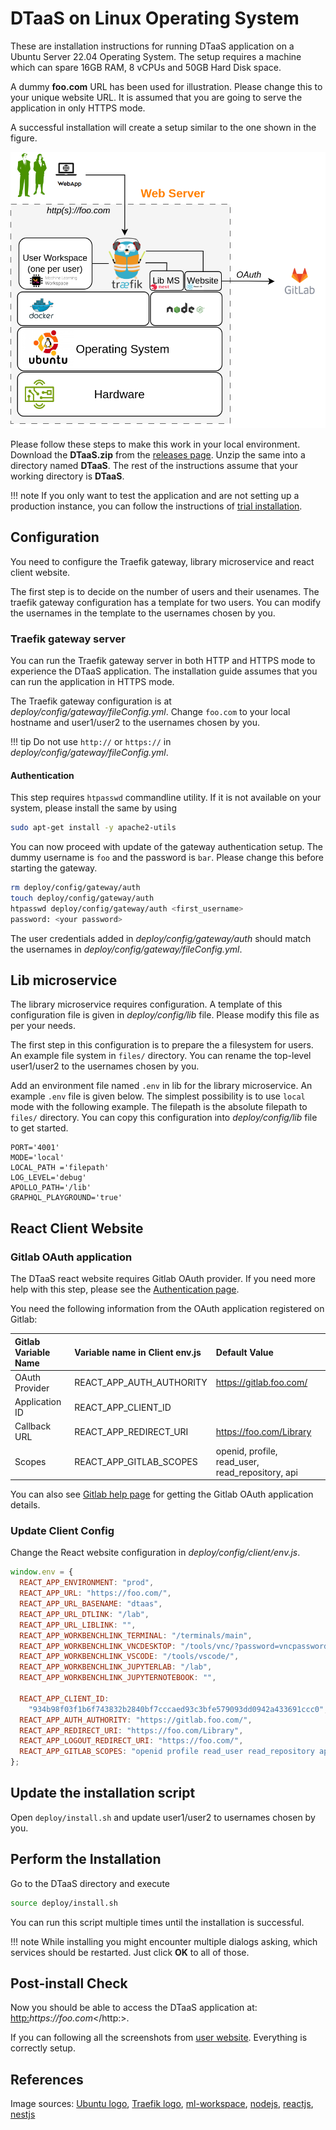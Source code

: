 # DTaaS on Linux Operating System

These are installation instructions for running DTaaS application
on a Ubuntu Server 22.04 Operating System.
The setup requires a machine which can
spare 16GB RAM, 8 vCPUs and 50GB Hard Disk space.

A dummy **foo.com** URL has been used for illustration.
Please change this to your unique website URL.
It is assumed that you are going to serve the application in only HTTPS mode.

A successful installation will create a setup
similar to the one shown in the figure.

![Single host install](./single-host.png)

Please follow these steps to make this work in your local environment.
Download the **DTaaS.zip** from the
[releases page](https://github.com/INTO-CPS-Association/DTaaS/releases).
Unzip the same into a directory named **DTaaS**.
The rest of the instructions assume that your working directory is **DTaaS**.

<!-- markdownlint-disable MD046 -->
<!-- prettier-ignore -->
!!! note
    If you only want to test the application
    and are not setting up a production instance,
    you can follow the instructions of [trial installation](trial.md).

<!-- markdownlint-enable MD046 -->

## Configuration

You need to configure the Traefik gateway,
library microservice and react client website.

The first step is to decide on the number of users and their usenames.
The traefik gateway configuration has a template for two users.
You can modify the usernames in the template to the usernames chosen by you.

### Traefik gateway server

You can run the Traefik gateway server in both
HTTP and HTTPS mode to experience the DTaaS application.
The installation guide assumes that you can run the application in HTTPS mode.

The Traefik gateway configuration is
at _deploy/config/gateway/fileConfig.yml_.
Change `foo.com` to your local hostname and user1/user2 to
the usernames chosen by you.

<!-- markdownlint-disable MD046 -->
<!-- prettier-ignore -->
!!! tip
    Do not use `http://` or `https://`
    in _deploy/config/gateway/fileConfig.yml_.

<!-- markdownlint-enable MD046 -->

#### Authentication

This step requires `htpasswd` commandline utility. If
it is not available on your system, please install the same by using

```bash
sudo apt-get install -y apache2-utils
```

You can now proceed with update of the gateway authentication setup.
The dummy username is `foo` and the password is `bar`.
Please change this before starting the gateway.

```bash
rm deploy/config/gateway/auth
touch deploy/config/gateway/auth
htpasswd deploy/config/gateway/auth <first_username>
password: <your password>
```

The user credentials added in _deploy/config/gateway/auth_ should
match the usernames in _deploy/config/gateway/fileConfig.yml_.

## Lib microservice

The library microservice requires configuration.
A template of this configuration file is given in _deploy/config/lib_ file.
Please modify this file as per your needs.

The first step in this configuration is to prepare the a filesystem for users.
An example file system in `files/` directory.
You can rename the top-level user1/user2 to the usernames chosen by you.

Add an environment file named `.env` in lib for the library microservice.
An example `.env` file is given below.
The simplest possibility is to use `local` mode with the following example.
The filepath is the absolute filepath to `files/` directory.
You can copy this configuration into _deploy/config/lib_ file to get started.

```env
PORT='4001'
MODE='local'
LOCAL_PATH ='filepath'
LOG_LEVEL='debug'
APOLLO_PATH='/lib'
GRAPHQL_PLAYGROUND='true'
```

## React Client Website

### Gitlab OAuth application

The DTaaS react website requires Gitlab OAuth provider.
If you need more help with this step, please see
the [Authentication page](client/auth.md).

You need the following information from the OAuth application registered on Gitlab:

| Gitlab Variable Name | Variable name in Client env.js | Default Value                                    |
| :------------------- | :----------------------------- | :----------------------------------------------- |
| OAuth Provider       | REACT_APP_AUTH_AUTHORITY       | https://gitlab.foo.com/                          |
| Application ID       | REACT_APP_CLIENT_ID            |
| Callback URL         | REACT_APP_REDIRECT_URI         | https://foo.com/Library                          |
| Scopes               | REACT_APP_GITLAB_SCOPES        | openid, profile, read_user, read_repository, api |

You can also see
[Gitlab help page](https://docs.gitlab.com/ee/integration/oauth_provider.html)
for getting the Gitlab OAuth application details.

### Update Client Config

Change the React website configuration in _deploy/config/client/env.js_.

```js
window.env = {
  REACT_APP_ENVIRONMENT: "prod",
  REACT_APP_URL: "https://foo.com/",
  REACT_APP_URL_BASENAME: "dtaas",
  REACT_APP_URL_DTLINK: "/lab",
  REACT_APP_URL_LIBLINK: "",
  REACT_APP_WORKBENCHLINK_TERMINAL: "/terminals/main",
  REACT_APP_WORKBENCHLINK_VNCDESKTOP: "/tools/vnc/?password=vncpassword",
  REACT_APP_WORKBENCHLINK_VSCODE: "/tools/vscode/",
  REACT_APP_WORKBENCHLINK_JUPYTERLAB: "/lab",
  REACT_APP_WORKBENCHLINK_JUPYTERNOTEBOOK: "",

  REACT_APP_CLIENT_ID:
    "934b98f03f1b6f743832b2840bf7cccaed93c3bfe579093dd0942a433691ccc0",
  REACT_APP_AUTH_AUTHORITY: "https://gitlab.foo.com/",
  REACT_APP_REDIRECT_URI: "https://foo.com/Library",
  REACT_APP_LOGOUT_REDIRECT_URI: "https://foo.com/",
  REACT_APP_GITLAB_SCOPES: "openid profile read_user read_repository api",
};
```

## Update the installation script

Open `deploy/install.sh` and update user1/user2 to usernames chosen by you.

## Perform the Installation

Go to the DTaaS directory and execute

```sh
source deploy/install.sh
```

You can run this script multiple times until the installation is successful.

<!-- prettier-ignore -->
!!! note
    While installing you might encounter multiple dialogs asking, 
    which services should be restarted. 
    Just click **OK** to all of those.

## Post-install Check

Now you should be able to access the DTaaS application at: <http:>_https://foo.com_</http:>.

If you can following all the screenshots from [user website](../user/website/index.md).
Everything is correctly setup.

## References

Image sources: [Ubuntu logo](https://logodix.com/linux-ubuntu),
[Traefik logo](https://www.laub-home.de/wiki/Traefik_SSL_Reverse_Proxy_f%C3%BCr_Docker_Container),
[ml-workspace](https://github.com/ml-tooling/ml-workspace),
[nodejs](https://www.metachris.com/2017/01/how-to-install-nodejs-7-on-ubuntu-and-centos/),
[reactjs](https://krify.co/about-reactjs/),
[nestjs](https://camunda.com/blog/2019/10/nestjs-tx-email/)

